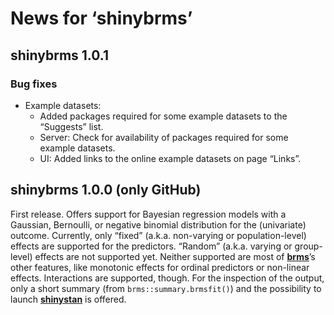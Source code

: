 
<!-- NEWS.md is generated from NEWS.Rmd. Please edit that file -->

# News for ‘shinybrms’

## shinybrms 1.0.1

### Bug fixes

  - Example datasets:
      - Added packages required for some example datasets to the
        “Suggests” list.
      - Server: Check for availability of packages required for some
        example datasets.
      - UI: Added links to the online example datasets on page “Links”.

## shinybrms 1.0.0 (only GitHub)

First release. Offers support for Bayesian regression models with a
Gaussian, Bernoulli, or negative binomial distribution for the
(univariate) outcome. Currently, only “fixed” (a.k.a. non-varying or
population-level) effects are supported for the predictors. “Random”
(a.k.a. varying or group-level) effects are not supported yet. Neither
supported are most of
[**brms**](https://CRAN.R-project.org/package=brms)’s other features,
like monotonic effects for ordinal predictors or non-linear effects.
Interactions are supported, though. For the inspection of the output,
only a short summary (from `brms::summary.brmsfit()`) and the
possibility to launch
[**shinystan**](https://CRAN.R-project.org/package=shinystan) is
offered.
